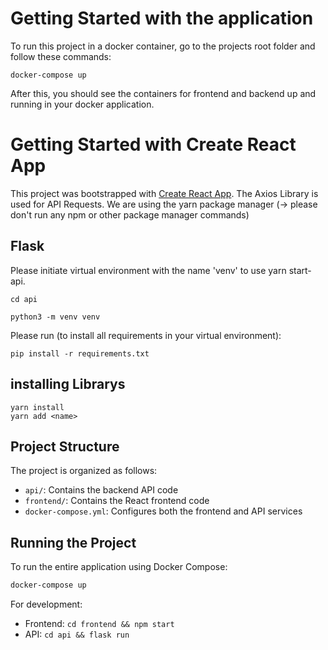 # Getting Started with the application
To run this project in a docker container, go to the projects root folder and follow these commands:

```docker-compose up```

After this, you should see the containers for frontend and backend up and running in your docker application.

# Getting Started with Create React App

This project was bootstrapped with [Create React App](https://github.com/facebook/create-react-app).
The Axios Library is used for API Requests.
We are using the yarn package manager (-> please don't run any npm or other package manager commands)

## Flask
Please initiate virtual environment with the name 'venv' to use yarn start-api.

```cd api```

```python3 -m venv venv```

Please run (to install all requirements in your virtual environment):

```pip install -r requirements.txt```


## installing Librarys
```
yarn install
yarn add <name>
```

## Project Structure

The project is organized as follows:

- `api/`: Contains the backend API code
- `frontend/`: Contains the React frontend code
- `docker-compose.yml`: Configures both the frontend and API services

## Running the Project

To run the entire application using Docker Compose:

```bash
docker-compose up
```

For development:
- Frontend: `cd frontend && npm start`
- API: `cd api && flask run`
